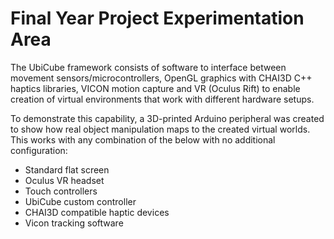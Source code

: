 # Final Year Project Experimentation Area

The UbiCube framework consists of software to interface between movement sensors/microcontrollers, OpenGL graphics with CHAI3D C++ haptics libraries, VICON motion capture and VR (Oculus Rift) to enable creation of virtual environments that work with different hardware setups. 

To demonstrate this capability, a 3D-printed Arduino peripheral was created to show how real object manipulation maps to the created virtual worlds. This works with any combination of the below with no additional configuration:

* Standard flat screen
* Oculus VR headset
* Touch controllers
* UbiCube custom controller 
* CHAI3D compatible haptic devices
* Vicon tracking software
